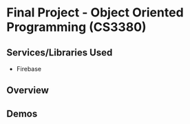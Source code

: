 # Final Project - Object Oriented Programming (CS3380)

##  Services/Libraries Used
- Firebase

##  Overview

##  Demos

